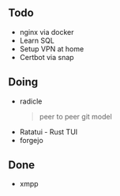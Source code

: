 ## Todo
- nginx via docker
- Learn SQL
- Setup VPN at home
- Certbot via snap

## Doing
- radicle
    > peer to peer git model
- Ratatui - Rust TUI
- forgejo

## Done
- xmpp


